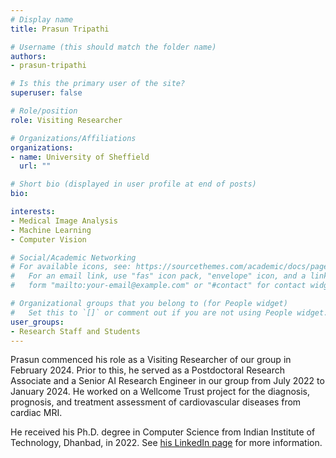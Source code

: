 ```yaml
---
# Display name
title: Prasun Tripathi

# Username (this should match the folder name)
authors:
- prasun-tripathi

# Is this the primary user of the site?
superuser: false

# Role/position
role: Visiting Researcher

# Organizations/Affiliations
organizations:
- name: University of Sheffield
  url: ""

# Short bio (displayed in user profile at end of posts)
bio: 

interests:
- Medical Image Analysis
- Machine Learning
- Computer Vision

# Social/Academic Networking
# For available icons, see: https://sourcethemes.com/academic/docs/page-builder/#icons
#   For an email link, use "fas" icon pack, "envelope" icon, and a link in the
#   form "mailto:your-email@example.com" or "#contact" for contact widget.

# Organizational groups that you belong to (for People widget)
#   Set this to `[]` or comment out if you are not using People widget.
user_groups:
- Research Staff and Students
---
```


Prasun commenced his role as a Visiting Researcher of our group in February 2024. Prior to this, he served as a Postdoctoral Research Associate and a Senior AI Research Engineer in our group from July 2022 to January 2024. He worked on a Wellcome Trust project for the diagnosis, prognosis, and treatment assessment of cardiovascular diseases from cardiac MRI.

He received his Ph.D. degree in Computer Science from Indian Institute of Technology, Dhanbad, in 2022. See [his LinkedIn page](https://www.linkedin.com/in/prasun-tripathi-a20a932a/) for more information.
